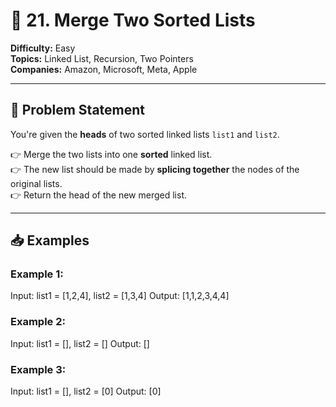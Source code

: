 # 🔀 21. Merge Two Sorted Lists

**Difficulty:** Easy  
**Topics:** Linked List, Recursion, Two Pointers  
**Companies:** Amazon, Microsoft, Meta, Apple

---

## 📝 Problem Statement

You're given the **heads** of two sorted linked lists `list1` and `list2`.

👉 Merge the two lists into one **sorted** linked list.  
👉 The new list should be made by **splicing together** the nodes of the original lists.  
👉 Return the head of the new merged list.

---

## 📥 Examples

### Example 1:

Input: list1 = [1,2,4], list2 = [1,3,4]
Output: [1,1,2,3,4,4]



### Example 2:

Input: list1 = [], list2 = []
Output: []


### Example 3:

Input: list1 = [], list2 = [0]
Output: [0]